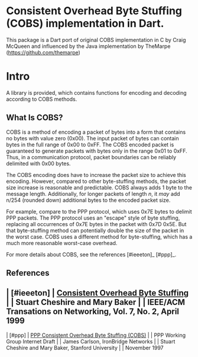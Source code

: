 # Consistent Overhead Byte Stuffing (COBS) implementation in Dart.

This package is a Dart port of original COBS implementation in C
by Craig McQueen and influenced by the Java implementation by
TheMarpe (https://github.com/themarpe)

# Intro

A library is provided, which contains functions for encoding and decoding
according to COBS methods.


## What Is COBS?

COBS is a method of encoding a packet of bytes into a form that contains no
bytes with value zero (0x00). The input packet of bytes can contain bytes
in the full range of 0x00 to 0xFF. The COBS encoded packet is guaranteed to
generate packets with bytes only in the range 0x01 to 0xFF. Thus, in a
communication protocol, packet boundaries can be reliably delimited with 0x00
bytes.

The COBS encoding does have to increase the packet size to achieve this
encoding. However, compared to other byte-stuffing methods, the packet size
increase is reasonable and predictable. COBS always adds 1 byte to the
message length. Additionally, for longer packets of length *n*, it *may* add
n/254 (rounded down) additional bytes to the encoded packet size.

For example, compare to the PPP protocol, which uses 0x7E bytes to delimit
PPP packets. The PPP protocol uses an "escape" style of byte stuffing,
replacing all occurrences of 0x7E bytes in the packet with 0x7D 0x5E. But that
byte-stuffing method can potentially double the size of the packet in the
worst case. COBS uses a different method for byte-stuffing, which has a much
more reasonable worst-case overhead.

For more details about COBS, see the references [#ieeeton]_ [#ppp]_.


## References

| [#ieeeton]   | [Consistent Overhead Byte Stuffing](http://www.stuartcheshire.org/papers/COBSforToN.pdf)
|              | Stuart Cheshire and Mary Baker
|              | IEEE/ACM Transations on Networking, Vol. 7, No. 2, April 1999
--------------------
| [#ppp]       | [PPP Consistent Overhead Byte Stuffing (COBS)](http://tools.ietf.org/html/draft-ietf-pppext-cobs-00)
|              | PPP Working Group Internet Draft
|              | James Carlson, IronBridge Networks
|              | Stuart Cheshire and Mary Baker, Stanford University
|              | November 1997
